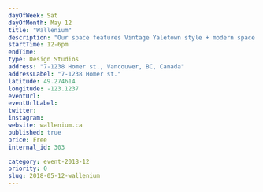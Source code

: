 ```yaml
---
dayOfWeek: Sat
dayOfMonth: May 12
title: "Wallenium"
description: "Our space features Vintage Yaletown style + modern space optimization! <br> <br> Come see our newly designed autonomous silent meeting room, integrated glass wall systems and locally designed craft furniture presented by @archetypeconcepts. <br> <br> Lets talk design while enjoying some refreshments and snacks."
startTime: 12-6pm
endTime: 
type: Design Studios
address: "7-1238 Homer st., Vancouver, BC, Canada"
addressLabel: "7-1238 Homer st."
latitude: 49.274614
longitude: -123.1237
eventUrl: 
eventUrlLabel: 
twitter: 
instagram: 
website: wallenium.ca
published: true
price: Free
internal_id: 303

category: event-2018-12
priority: 0
slug: 2018-05-12-wallenium
---
```

